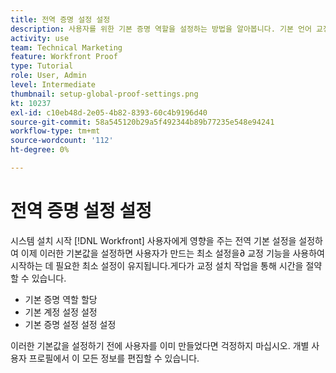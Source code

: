 ```yaml
---
title: 전역 증명 설정 설정
description: 사용자를 위한 기본 증명 역할을 설정하는 방법을 알아봅니다. 기본 언어 교정 계정 설정 교정을 위한 기본 증명 설정입니다.
activity: use
team: Technical Marketing
feature: Workfront Proof
type: Tutorial
role: User, Admin
level: Intermediate
thumbnail: setup-global-proof-settings.png
kt: 10237
exl-id: c10eb48d-2e05-4b82-8393-60c4b9196d40
source-git-commit: 58a545120b29a5f492344b89b77235e548e94241
workflow-type: tm+mt
source-wordcount: '112'
ht-degree: 0%

---
```


# 전역 증명 설정 설정

시스템 설치 시작 [!DNL Workfront] 사용자에게 영향을 주는 전역 기본 설정을 설정하여 이제 이러한 기본값을 설정하면 사용자가 만드는 최소 설정을∂ 교정 기능을 사용하여 시작하는 데 필요한 최소 설정이 유지됩니다.게다가 교정 설치 작업을 통해 시간을 절약할 수 있습니다.

* 기본 증명 역할 할당
* 기본 계정 설정 설정
* 기본 증명 설정 설정 설정

이러한 기본값을 설정하기 전에 사용자를 이미 만들었다면 걱정하지 마십시오. 개별 사용자 프로필에서 이 모든 정보를 편집할 수 있습니다.
